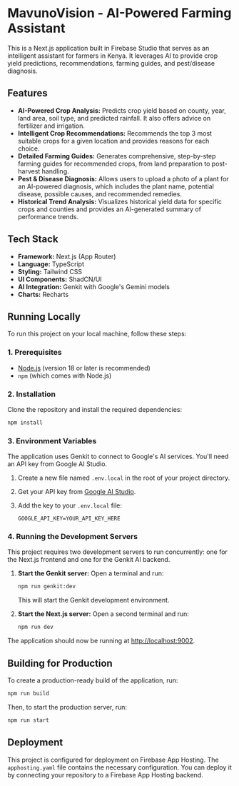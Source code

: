# MavunoVision - AI-Powered Farming Assistant

This is a Next.js application built in Firebase Studio that serves as an intelligent assistant for farmers in Kenya. It leverages AI to provide crop yield predictions, recommendations, farming guides, and pest/disease diagnosis.

## Features

- **AI-Powered Crop Analysis:** Predicts crop yield based on county, year, land area, soil type, and predicted rainfall. It also offers advice on fertilizer and irrigation.
- **Intelligent Crop Recommendations:** Recommends the top 3 most suitable crops for a given location and provides reasons for each choice.
- **Detailed Farming Guides:** Generates comprehensive, step-by-step farming guides for recommended crops, from land preparation to post-harvest handling.
- **Pest & Disease Diagnosis:** Allows users to upload a photo of a plant for an AI-powered diagnosis, which includes the plant name, potential disease, possible causes, and recommended remedies.
- **Historical Trend Analysis:** Visualizes historical yield data for specific crops and counties and provides an AI-generated summary of performance trends.

## Tech Stack

- **Framework:** Next.js (App Router)
- **Language:** TypeScript
- **Styling:** Tailwind CSS
- **UI Components:** ShadCN/UI
- **AI Integration:** Genkit with Google's Gemini models
- **Charts:** Recharts

## Running Locally

To run this project on your local machine, follow these steps:

### 1. Prerequisites

- [Node.js](https://nodejs.org/) (version 18 or later is recommended)
- `npm` (which comes with Node.js)

### 2. Installation

Clone the repository and install the required dependencies:

```bash
npm install
```

### 3. Environment Variables

The application uses Genkit to connect to Google's AI services. You'll need an API key from Google AI Studio.

1.  Create a new file named `.env.local` in the root of your project directory.
2.  Get your API key from [Google AI Studio](https://aistudio.google.com/app/apikey).
3.  Add the key to your `.env.local` file:

    ```
    GOOGLE_API_KEY=YOUR_API_KEY_HERE
    ```

### 4. Running the Development Servers

This project requires two development servers to run concurrently: one for the Next.js frontend and one for the Genkit AI backend.

1.  **Start the Genkit server:**
    Open a terminal and run:
    ```bash
    npm run genkit:dev
    ```
    This will start the Genkit development environment.

2.  **Start the Next.js server:**
    Open a second terminal and run:
    ```bash
    npm run dev
    ```

The application should now be running at [http://localhost:9002](http://localhost:9002).

## Building for Production

To create a production-ready build of the application, run:

```bash
npm run build
```

Then, to start the production server, run:

```bash
npm run start
```

## Deployment

This project is configured for deployment on Firebase App Hosting. The `apphosting.yaml` file contains the necessary configuration. You can deploy it by connecting your repository to a Firebase App Hosting backend.
